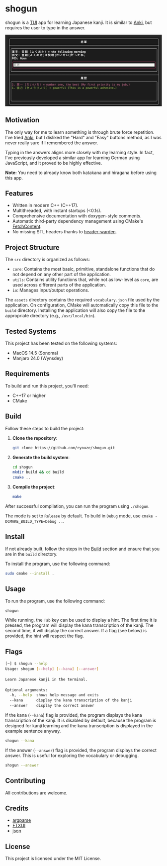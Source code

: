 # shogun

shogun is a [TUI](https://en.wikipedia.org/wiki/Text-based_user_interface) app for learning Japanese kanji. It is similar to [Anki](https://apps.ankiweb.net/), but requires the user to type in the answer.

![Screenshot of the app](/assets/screenshot.jpeg)


## Motivation

The only way for me to learn something is through brute force repetition. I've tried [Anki](https://apps.ankiweb.net/), but I disliked the "Hard" and "Easy" buttons method, as I was never really sure if I remembered the answer.

Typing in the answers aligns more closely with my learning style. In fact, I've previously developed a similar app for learning German using JavaScript, and it proved to be highly effective.

**Note:** You need to already know both katakana and hiragana before using this app.


## Features

- Written in modern C++ (C++17).
- Multithreaded, with instant startups (<0.1s).
- Comprehensive documentation with doxygen-style comments.
- Automatic third-party dependency management using CMake's [FetchContent](https://www.foonathan.net/2022/06/cmake-fetchcontent/).
- No missing STL headers thanks to [header-warden](https://github.com/ryouze/header-warden).


## Project Structure

The `src` directory is organized as follows:

- `core`: Contains the most basic, primitive, standalone functions that do not depend on any other part of the application.
- `utils`: Contains utility functions that, while not as low-level as `core`, are used across different parts of the application.
- `io`: Manages input/output operations.

The `assets` directory contains the required `vocabulary.json` file used by the application. On configuration, CMake will automatically copy this file to the `build` directory. Installing the application will also copy the file to the appropriate directory (e.g., `/usr/local/bin`).


## Tested Systems

This project has been tested on the following systems:

- MacOS 14.5 (Sonoma)
- Manjaro 24.0 (Wynsdey)


## Requirements

To build and run this project, you'll need:

- C++17 or higher
- CMake


## Build

Follow these steps to build the project:

1. **Clone the repository**:
    ```bash
    git clone https://github.com/ryouze/shogun.git
    ```

2. **Generate the build system**:
    ```bash
    cd shogun
    mkdir build && cd build
    cmake ..
    ```

3. **Compile the project**:
    ```bash
    make
    ```

After successful compilation, you can run the program using `./shogun`.

The mode is set to `Release` by default. To build in `Debug` mode, use `cmake -DCMAKE_BUILD_TYPE=Debug ..`.


## Install

If not already built, follow the steps in the [Build](#build) section and ensure that you are in the `build` directory.

To install the program, use the following command:

```bash
sudo cmake --install .
```


## Usage

To run the program, use the following command:

```bash
shogun
```

While running, the `Tab` key can be used to display a hint. The first time it is pressed, the program will display the kana transcription of the kanji. The second time, it will display the correct answer. If a flag (see below) is provided, the hint will respect the flag.

## Flags

```bash
[~] $ shogun --help
Usage: shogun [--help] [--kana] [--answer]

Learn Japanese kanji in the terminal.

Optional arguments:
  -h, --help  shows help message and exits
  --kana      display the kana transcription of the kanji
  --answer    display the correct answer
```

If the kana (`--kana`) flag is provided, the program displays the kana transcription of the kanji. It is disabled by default, because the program is designed for kanji learning and the kana transcription is displayed in the example sentence anyway.

```bash
shogun --kana
```

If the answer (`--answer`) flag is provided, the program displays the correct answer. This is useful for exploring the vocabulary or debugging.

```bash
shogun --answer
```


## Contributing

All contributions are welcome.


## Credits

- [argparse](https://github.com/p-ranav/argparse)
- [FTXUI](https://github.com/ArthurSonzogni/ftxui)
- [json](https://github.com/nlohmann/json)

## License

This project is licensed under the MIT License.

